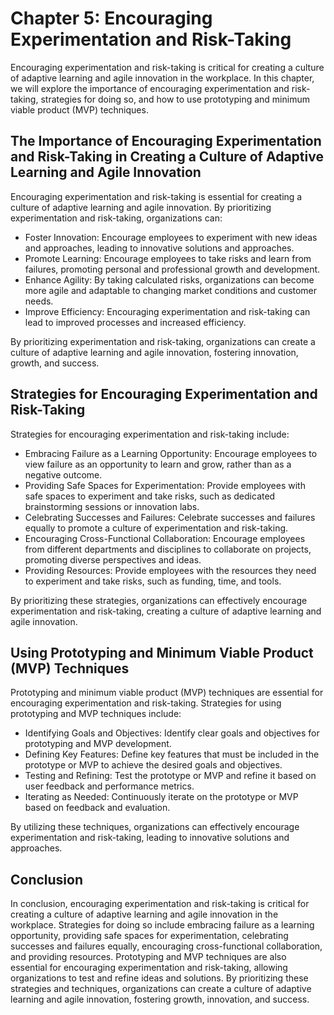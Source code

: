 Chapter 5: Encouraging Experimentation and Risk-Taking
======================================================

Encouraging experimentation and risk-taking is critical for creating a culture of adaptive learning and agile innovation in the workplace. In this chapter, we will explore the importance of encouraging experimentation and risk-taking, strategies for doing so, and how to use prototyping and minimum viable product (MVP) techniques.

The Importance of Encouraging Experimentation and Risk-Taking in Creating a Culture of Adaptive Learning and Agile Innovation
-----------------------------------------------------------------------------------------------------------------------------

Encouraging experimentation and risk-taking is essential for creating a culture of adaptive learning and agile innovation. By prioritizing experimentation and risk-taking, organizations can:

* Foster Innovation: Encourage employees to experiment with new ideas and approaches, leading to innovative solutions and approaches.
* Promote Learning: Encourage employees to take risks and learn from failures, promoting personal and professional growth and development.
* Enhance Agility: By taking calculated risks, organizations can become more agile and adaptable to changing market conditions and customer needs.
* Improve Efficiency: Encouraging experimentation and risk-taking can lead to improved processes and increased efficiency.

By prioritizing experimentation and risk-taking, organizations can create a culture of adaptive learning and agile innovation, fostering innovation, growth, and success.

Strategies for Encouraging Experimentation and Risk-Taking
----------------------------------------------------------

Strategies for encouraging experimentation and risk-taking include:

* Embracing Failure as a Learning Opportunity: Encourage employees to view failure as an opportunity to learn and grow, rather than as a negative outcome.
* Providing Safe Spaces for Experimentation: Provide employees with safe spaces to experiment and take risks, such as dedicated brainstorming sessions or innovation labs.
* Celebrating Successes and Failures: Celebrate successes and failures equally to promote a culture of experimentation and risk-taking.
* Encouraging Cross-Functional Collaboration: Encourage employees from different departments and disciplines to collaborate on projects, promoting diverse perspectives and ideas.
* Providing Resources: Provide employees with the resources they need to experiment and take risks, such as funding, time, and tools.

By prioritizing these strategies, organizations can effectively encourage experimentation and risk-taking, creating a culture of adaptive learning and agile innovation.

Using Prototyping and Minimum Viable Product (MVP) Techniques
-------------------------------------------------------------

Prototyping and minimum viable product (MVP) techniques are essential for encouraging experimentation and risk-taking. Strategies for using prototyping and MVP techniques include:

* Identifying Goals and Objectives: Identify clear goals and objectives for prototyping and MVP development.
* Defining Key Features: Define key features that must be included in the prototype or MVP to achieve the desired goals and objectives.
* Testing and Refining: Test the prototype or MVP and refine it based on user feedback and performance metrics.
* Iterating as Needed: Continuously iterate on the prototype or MVP based on feedback and evaluation.

By utilizing these techniques, organizations can effectively encourage experimentation and risk-taking, leading to innovative solutions and approaches.

Conclusion
----------

In conclusion, encouraging experimentation and risk-taking is critical for creating a culture of adaptive learning and agile innovation in the workplace. Strategies for doing so include embracing failure as a learning opportunity, providing safe spaces for experimentation, celebrating successes and failures equally, encouraging cross-functional collaboration, and providing resources. Prototyping and MVP techniques are also essential for encouraging experimentation and risk-taking, allowing organizations to test and refine ideas and solutions. By prioritizing these strategies and techniques, organizations can create a culture of adaptive learning and agile innovation, fostering growth, innovation, and success.
